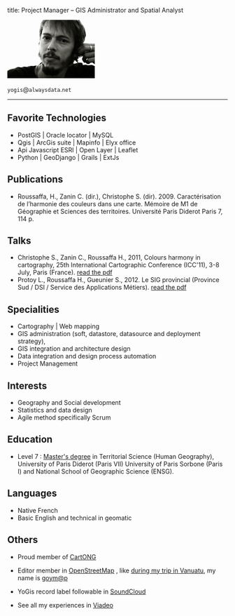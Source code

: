 title: Project Manager – GIS Administrator and Spatial Analyst

![Alt Text]({face_serious}/../../images/face_serious.jpg)

`yogis`@`alwaysdata`.`net`


----------


Favorite Technologies
-

* PostGIS | Oracle locator | MySQL
* Qgis | ArcGis suite | Mapinfo | Elyx office
* Api Javascript ESRI | Open Layer | Leaflet
* Python | GeoDjango | Grails | ExtJs



Publications
-

* Roussaffa, H., Zanin C. (dir.), Christophe S. (dir). 2009. Caractérisation de l’harmonie des couleurs dans une carte. Mémoire de M1 de Géographie et Sciences des territoires. Université Paris Diderot Paris 7, 114 p.

Talks
-

* Christophe S., Zanin C., Roussaffa H., 2011, Colours harmony in cartography, 25th International Cartographic Conference (ICC'11), 3-8 July, Paris (France). [read the pdf](http://icaci.org/files/documents/ICC_proceedings/ICC2011/Oral%20Presentations%20PDF/B1-Graphical%20Semiology,%20visual%20variables/CO-084.pdf)
* Protoy L., Roussaffa H., Gueunier S., 2012.  Le SIG provincial (Province Sud / DSI / Service des Applications Métiers). [read the pdf](ftp://ftp.gouv.nc/sig/PUBLIC/matinee/5_SIGprovinceSud_LeaProtoy_HugoRoussaffa_SebastienGueunier.pdf)


Specialities
-

* Cartography | Web mapping
* GIS administration (soft, datastore, datasource and deployment strategy),
* GIS integration and architecture design 
* Data integration and design process automation
* Project Management


Interests
-

* Geography and Social development 
* Statistics and data design
* Agile method specifically Scrum 


Education
-

* Level 7 : [Master's degree](http://en.wikipedia.org/Master's_degree#France) in Territorial Science (Human Geography), University of Paris Diderot (Paris VII) University of Paris Sorbone (Paris I) and National School of Geographic Science (ENSG).

Languages
-
* Native French 
* Basic English and technical in geomatic

Others
-

* Proud member of [CartONG](http://www.cartong.org) 
* Editor member in [OpenStreetMap](http://openstreetmap.org) , like [during  my trip in Vanuatu](https://www.openstreetmap.org/user/goym@p/history#map=7/-18.698/168.673), my name is [goym@p](https://www.openstreetmap.org/user/goym@p)
* YoGis record label followable in [SoundCloud](https://soundcloud.com/yogis-record) 

* See all my experiences in [Viadeo](http://fr.viadeo.com/fr/profile/hugo.roussaffa) 